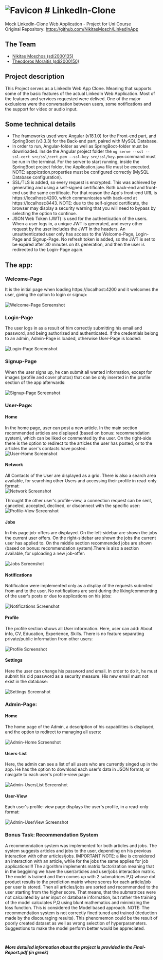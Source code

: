 # ![Favicon](https://raw.github.com/sdi2000150/LinkedIn-Clone/main/Frontend-v1.0/src/assets/icons/favicon.ico) # LinkedIn-Clone
Mock LinkedIn-Clone Web Application - Project for Uni Course<br>
Original Repository: https://github.com/NikitasMosch/LinkedInApp

## The Team
- [Nikitas Moschos (sdi2000135)](https://github.com/NikitasMosch)  
- [Theodoros Moraitis (sdi2000150)](https://github.com/sdi2000150)

## Project description
This Project serves as a LinkedIn Web App Clone. Meaning that supports some of the basic features of the actual LinkedIn Web Application.
Most of the features and services requested were delived. One of the major exclusions were the conversation between users, some notifications and 
the support for video or audio input.

## Some technical details
- The frameworks used were Angular (v18.1.0) for the Front-end part, and SpringBoot (v3.3.3) for the Back-end part, paired with MySQL Database.
- In order to run, Angular-folder as well as SpringBoot-folder must be downloaded. Inside the Angular project folder the `ng serve --ssl --ssl-cert src/ssl/cert.pem --ssl-key src/ssl/key.pem` command must be run in the terminal. For the server to start running, inside the SpringBoot project folder, the Application.java file must be executed. NOTE: apppication.properties must be configured correctly (MySQL Database configuration).
- SSL/TLS is added, so every request is encrypted. This was achieved by generating and using a self-signed certificate. Both back-end and front-end use the same certificate. For that reason the App's front-end URL is https://localhost:4200, which communicates with back-end at https://localhost:8443. NOTE: due to the self-signed certificate, the browser may display a security warning that you will need to bypass by selecting the option to continue.
- JSON Web Token (JWT) is used for the authentication of the users. When a user logs in, a unique JWT is generated, and every other request by the user includes the JWT in the headers. An unauthenticated user only has access to the Welcome-Page, Login-Page and Signup-Page. No refresh token is added, so the JWT is set to be expired after 30 minutes on its generation, and then the user is redirected to the Login-Page again.
## The app:
### Welcome-Page
It is the initial page when loading https://localhost:4200 and it welcomes the user, giving the option to login or signup:
<br><br>
![Welcome-Page Screenshot](https://github.com/NikitasMosch/LinkedInApp/blob/main/Screenshots/welcome-page.png)

### Login-Page
The user logs in as a result of him correctly submitting his email and password, and being authorized and authenticated. If the credentials belong to an admin, Admin-Page is loaded, otherwise User-Page is loaded:
<br><br>
![Login-Page Screenshot](https://github.com/NikitasMosch/LinkedInApp/blob/main/Screenshots/login-page.png)

### Signup-Page
When the user signs up, he can submit all wanted information, except for images (profile and cover photos) that can be only inserted in the profile section of the app afterwards:
<br><br>
![Signup-Page Screenshot](https://github.com/NikitasMosch/LinkedInApp/blob/main/Screenshots/signup-page.png)

### User-Page:
#### Home
In the home page, user can post a new article. In the main section recommended articles are displayed (based on bonus: recommendation system), which can be liked or commented by the user. On the right-side there is the option to redirect to the articles the user has posted, or to the articles the user's contacts have posted:
<br>
![User-Home Screenshot](https://github.com/NikitasMosch/LinkedInApp/blob/main/Screenshots/user-home.png)

#### Network
All Contacts of the User are displayed as a grid. There is also a search area available, for searching other Users and accessing their profile in read-only format:
<br>
![Network Screenshot](https://github.com/NikitasMosch/LinkedInApp/blob/main/Screenshots/network.png)

Throught the other user's profile-view, a connection request can be sent, canceled, accepted, declined, or disconnect with the specific user:
<br>
![Profile-View Screenshot](https://github.com/NikitasMosch/LinkedInApp/blob/main/Screenshots/profile-view.png)

#### Jobs
In this page job-offers are displayed. On the left-sidebar are shown the jobs the current user offers. On the right-sidebar are shown the jobs the current user has applied to. On the middle section recommended jobs are shown (based on bonus: recommendation system).There is also a section available, for uploading a new job-offer:
<br><br>
![Jobs Screenshot](https://github.com/NikitasMosch/LinkedInApp/blob/main/Screenshots/jobs.png)

#### Notifications
Notification were implemented only as a display of the requests submited from and to the user. No notifications are sent during the liking/commenting of 
the user's posts or due to applications on his jobs:
<br><br>
![Notifications Screenshot](https://github.com/NikitasMosch/LinkedInApp/blob/main/Screenshots/notifications.png)

#### Profile
The profile section shows all User information. Here, user can add: About info, CV, Education, Experience, Skills. There is no feature separating private/public information from other users:
<br><br>
![Profile Screenshot](https://github.com/NikitasMosch/LinkedInApp/blob/main/Screenshots/profile.png)

#### Settings
Here the user can change his password and email. In order to do it, he must submit his old password as a security measure. His new 
email must not exist in the database:
<br><br>
![Settings Screenshot](https://github.com/NikitasMosch/LinkedInApp/blob/main/Screenshots/settings.png)

### Admin-Page:
#### Home
The home page of the Admin, a description of his capabilities is displayed, and the option to redirect to managing all users:
<br><br>
![Admin-Home Screenshot](https://github.com/NikitasMosch/LinkedInApp/blob/main/Screenshots/admin-home.png)

#### Users-List
Here, the admin can see a list of all users who are currently singed up in the app. He has the option to download each user's data in JSON format, or navigate to each user's profile-view page:
<br><br>
![Admin-UsersList Screenshot](https://github.com/NikitasMosch/LinkedInApp/blob/main/Screenshots/admin-userslist.png)

#### User-View
Each user's profile-view page displays the user's profile, in a read-only format:
<br><br>
![Admin-UserView Screenshot](https://github.com/NikitasMosch/LinkedInApp/blob/main/Screenshots/admin-userview.png)



### Bonus Task: Recommendation System

A recommendation system was implemented for both articles and jobs. The system suggests articles and jobs to the user, depending on his previous interaction with other articles/jobs. IMPORTANT NOTE: a like is considered an interaction with an article, while for the jobs the same applies for job applications!!! 
The algorithm implements matrix factorization meaning that in the beggining we have the user/articles and user/jobs interaction matrix. The model is trained and then comes up with 2 submatrices P,Q whose dot product results to the prediction matrix where scores for each article/job per user is stored. Then all articles/jobs are sorted and recommended to the user starting from the higher score. That means, that the submatrices were not calculated by user input or database information, but rather the training of the model calculates P,Q using blunt mathematics and minimizing the loss function. This is considered the Model based approach.
NOTE: The recommendation system is not correctly fined tuned and trained (deduction made by the discouraging results). This phenomemon could be the result of poorly created dataset as well as wrong selection of hyperparameters. Suggestions to make the model perform better would be appreciated.

<br>

**_More detailed information about the project is provided in the Final-Report.pdf (in greek)_**
